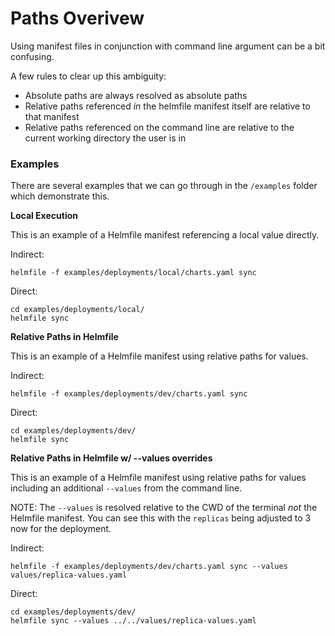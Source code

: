 # Paths Overivew 
Using manifest files in conjunction with command line argument can be a bit confusing.  

A few rules to clear up this ambiguity: 

- Absolute paths are always resolved as absolute paths
- Relative paths referenced *in* the helmfile manifest itself are relative to that manifest
- Relative paths referenced on the command line are relative to the current working directory the user is in

### Examples
There are several examples that we can go through in the `/examples` folder which demonstrate this.

**Local Execution**

This is an example of a Helmfile manifest referencing a local value directly. 

Indirect:
```
helmfile -f examples/deployments/local/charts.yaml sync
```

Direct: 
```
cd examples/deployments/local/
helmfile sync
```

**Relative Paths in Helmfile**

This is an example of a Helmfile manifest using relative paths for values. 

Indirect:
```
helmfile -f examples/deployments/dev/charts.yaml sync
```

Direct: 
```
cd examples/deployments/dev/
helmfile sync
```

**Relative Paths in Helmfile w/ --values overrides**

This is an example of a Helmfile manifest using relative paths for values including an additional `--values` from the command line.  

NOTE: The `--values` is resolved relative to the CWD of the terminal *not* the Helmfile manifest.  You can see this with the `replicas` being adjusted to 3 now for the deployment.

Indirect:
```
helmfile -f examples/deployments/dev/charts.yaml sync --values values/replica-values.yaml
```

Direct: 
```
cd examples/deployments/dev/
helmfile sync --values ../../values/replica-values.yaml
```

